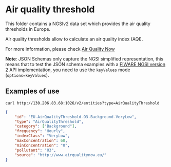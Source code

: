 # Air quality threshold

This folder contains a NGSIv2 data set which provides the air quality thresholds
in Europe.

Air quality thresholds allow to calculate an air quality index (AQI).

For more information, please check
[Air Quality Now](http://www.airqualitynow.eu/about_indices_definition.php#parag1)

**Note**: JSON Schemas only capture the NGSI simplified representation, this
means that to test the JSON schema examples with a
[FIWARE NGSI version 2](http://fiware.github.io/specifications/ngsiv2/stable)
API implementation, you need to use the `keyValues` mode (`options=keyValues`).

## Examples of use

`curl http://130.206.83.68:1026/v2/entities?type=AirQualityThreshold`

```json
{
    "id": "EU-AirQualityThreshold-O3-Background-VeryLow",
    "type": "AirQualityThreshold",
    "category": ["Background"],
    "frequency": "Hourly",
    "indexClass": "VeryLow",
    "maxConcentration": 60,
    "minConcentration": "0",
    "pollutant": "O3",
    "source": "http://www.airqualitynow.eu/"
}
```
